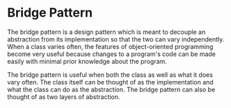 Bridge Pattern
==============

The bridge pattern is a design pattern which is meant to decouple an abstraction from its implementation so that the two can vary independently. When a class varies often, the features of object-oriented programming become very useful because changes to a program's code can be made easily with minimal prior knowledge about the program.

The bridge pattern is useful when both the class as well as what it does vary often. The class itself can be thought of as the implementation and what the class can do as the abstraction. The bridge pattern can also be thought of as two layers of abstraction.